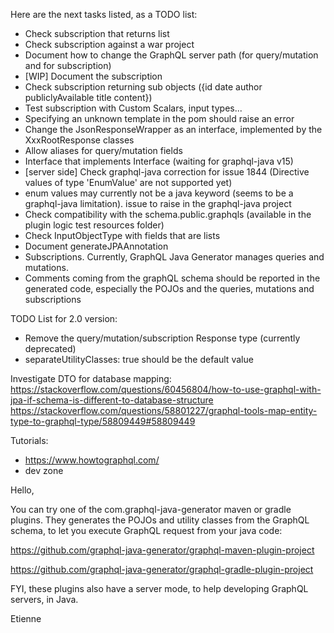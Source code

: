 Here are the next tasks listed, as a TODO list:
* Check subscription that returns list
* Check subscription against a war project
* Document how to change the GraphQL server path (for query/mutation and for subscription)
* [WIP] Document the subscription
* Check subscription returning sub objects ({id date author publiclyAvailable title content})
* Test subscription with Custom Scalars, input types...
* Specifying an unknown template in the pom should raise an error
* Change the JsonResponseWrapper as an interface, implemented by the XxxRootResponse classes
* Allow aliases for query/mutation fields
* Interface that implements Interface (waiting for graphql-java v15)
* [server side] Check graphql-java correction for issue 1844 (Directive values of type 'EnumValue' are not supported yet)
* enum values may currently not be a java keyword (seems to be a graphql-java limitation). issue to raise in the graphql-java project
* Check compatibility with the schema.public.graphqls (available in the plugin logic test resources folder)
* Check InputObjectType with fields that are lists
* Document generateJPAAnnotation 
* Subscriptions. Currently, GraphQL Java Generator manages queries and mutations.
* Comments coming from the graphQL schema should be reported in the generated code, especially the POJOs and the queries, mutations and subscriptions

TODO List for 2.0 version:
* Remove the query/mutation/subscription Response type (currently deprecated)
* separateUtilityClasses: true should be the default value




Investigate DTO for database mapping:
https://stackoverflow.com/questions/60456804/how-to-use-graphql-with-jpa-if-schema-is-different-to-database-structure
https://stackoverflow.com/questions/58801227/graphql-tools-map-entity-type-to-graphql-type/58809449#58809449


Tutorials:
- https://www.howtographql.com/
- dev zone



Hello,

  You can try one of the com.graphql-java-generator maven or gradle plugins.
They generates the POJOs and utility classes from the GraphQL schema, to let you execute GraphQL request from your java code:

https://github.com/graphql-java-generator/graphql-maven-plugin-project

https://github.com/graphql-java-generator/graphql-gradle-plugin-project

FYI, these plugins also have a server mode, to help developing GraphQL servers, in Java.

Etienne  